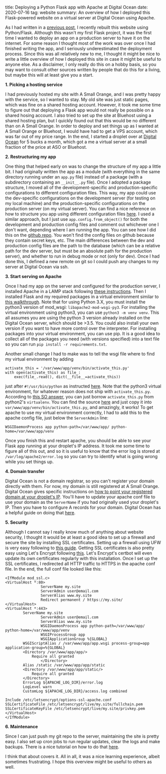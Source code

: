 title: Deploying a Python Flask app with Apache at Digital Ocean
date: 2020-07-16
tag: website
summary: An overview of how I deployed this Flask-powered website on a virtual server at Digital Ocean using Apache.

As I had written in a <a href="http://www.andrewgclark.info/posts/2020-06-18_about_this_site/">previous post</a>,
I recently rebuilt this website using Python/Flask.
Although this wasn't my first Flask project, it was the first time I wanted to deploy an app on a production server to have it on the internet.
For some reason I thought most of the work was over once I had finished writing the app, and I seriously underestimated the deployment process.
Since this was all relatively new to me, I thought it might be nice to write a little overview of how I deployed this site in case it might be useful to anyone else.
As a disclaimer, I only really do this on a hobby basis, so you may want to consult other sources written by people that do this for a living, but maybe this will at least give you a start.

**1\. Picking a hosting service**

 I had previously hosted my site with A Small Orange, and I was pretty happy with the service, so I wanted to stay.
 My old site was just static pages, which was fine on a shared hosting account.
 However, it took me some time to figure out that deploying a Flask app would not really be possible on a shared hosing account.
 I also tried to set up the site at Bluehost using a shared hosting plan, but I quickly found out that this would be no different than on A Small Orange.
 In order to deploy and set things up as I wanted at A Small Orange or Bluehost, I would have had to get a VPS account, which was far out of my price range.
 In the end, I started a droplet over at [Digital Ocean](https://www.digitalocean.com/) for 5 bucks a month, which got a me a virtual server at a small fraction of the price at ASO or Bluehost.

**2\. Restructuring my app**

 One thing that helped early on was to change the structure of my app a little bit.
 I had originally written the app as a module (with everything in the same directory running under an `app.py` file) instead of a package (with a subdirectory containing an `__init__.py` file).
 Once I adopted a package structure, I moved all of the development-specific and production-specific configurations to different configuration files.
 This way, my app could use the dev-specific configurations on the development server (for testing on my local machine)
 and the production-specific configurations on the production server (on my virtual server).
 You can find a nice reference on how to structure you app using different configuration files [here](https://exploreflask.com/en/latest/configuration.html).
 I used a similar approach, but I just use `app.config.from_object()` for both the development and production config files and comment out whichever one I don't want, depending where I am running the app.
 You can see how I did this on the [github repo](https://github.com/agclark12/blog_md).
 You won't find the config files on github because they contain secret keys, etc.
 The main differences between the dev and production config files are the path to the database (which can be a relative path for the dev server, but must be an absolute path for the production server), and whether to run in debug mode or not (only for dev). 
 Once I had done this, I defined a new remote on git so I could push any changes to my server at Digital Ocean via ssh.
 
**3\. Start serving on Apache**

 Once I had my app on the server and configured for the production server, I installed Apache in a LAMP stack following [these instructions](https://www.digitalocean.com/community/tutorials/how-to-install-linux-apache-mysql-php-lamp-stack-on-ubuntu).
 Then I installed Flask and my required packages in a virtual environment similar to [this walkthrough](https://www.digitalocean.com/community/tutorials/how-to-deploy-a-flask-application-on-an-ubuntu-vps).
 Note that for using Python 3.X, you must install the python3 version of mod_wsgi: `libapache2-mod-wsgi-py3`.
 For installing the virtual environment using python3, you can use `python3 -m venv venv`.
 This all assumes you are using the python 3 version already installed on the Digital Ocean server, which should be >3.5.
 You could also install your own version if you want to have more control over the interpreter.
 For installing packages into your virtual environment, you can use pip.
 It is a good idea to collect all of the packages you need (with versions specified) into a text file so you can run `pip install -r requirements.txt`.
 
 Another small change I had to make was to tell the wsgi file where to find my virtual environment by adding
    
    activate_this = '/var/www/app/venv/bin/activate_this.py'
    with open(activate_this) as file_:
        exec(file_.read(), dict(__file__=activate_this))
 
 just after `#!/usr/bin/python` as instructed [here](https://flask.palletsprojects.com/en/1.1.x/deploying/mod_wsgi/#working-with-virtual-environments).
 Note that the python3 virtual environment, for whatever reason does not ship with `activate_this.py`.
 According to [this SO answer](https://stackoverflow.com/questions/25020451/no-activate-this-py-file-in-venv-pyvenv#answers-header), you can just borrow `activate_this.py` from python2's `virtualenv`.
 You can find the source [here](https://github.com/pypa/virtualenv/blob/master/src/virtualenv/activation/python/activate_this.py) and just copy it into `var/www/app/venv/bin/activate_this.py`, and amazingly, it works!
 To get apache to use my virtual environment correctly, I had to add this to the apache config file, just below the `ServerAdmin` line:
 
    WSGIDaemonProcess app python-path=/var/www/app/ python-home=/var/www/app/venv
     
 Once you finish this and restart apache, you should be able to see your Flask app running at your droplet's IP address.
 It took me some time to figure all of this out, and so it is useful to know that the error log is stored at `/var/log/apache2/error.log` so you can try to identify what is going wrong while you set things up.
 
**4\. Domain transfer**

 Digital Ocean is not a domain registrar, so you can't register your domain directly with them.
 For now, my domain is still registered at A Small Orange.
 Digital Ocean gives specific instructions on [how to point your registered domain at your droplet's IP](https://www.digitalocean.com/community/tutorials/how-to-point-to-digitalocean-nameservers-from-common-domain-registrars).
 You'll have to update your apache conf file to use your domain as the `ServerName` if you had originally used your droplet's IP.
 Then you have to configure A records for your domain. Digital Ocean has a helpful guide on doing that [here](https://www.digitalocean.com/docs/networking/dns/how-to/manage-records/).
 
**5\. Security**

 Although I cannot say I really know much of anything about website security, I thought it would be at least a good idea to set up a firewall and secure the site by installing SSL certificates.
 Setting up a firewall using UFW is very easy following to [this guide](https://www.digitalocean.com/community/tutorials/how-to-set-up-a-firewall-with-ufw-on-ubuntu-18-04).
 Getting SSL certificates is also pretty easy using Let's Encrypt following [this](https://www.digitalocean.com/community/tutorials/how-to-secure-apache-with-let-s-encrypt-on-ubuntu-18-04).
 Let's Encrypt's certbot will even update its own certificates regularly with this installation.
 Once I set up the SSL certificates, I redirected all HTTP traffic to HTTPS in the apache conf file.
 In the end, the full conf file looked like this:
 
    <IfModule mod_ssl.c>
    <VirtualHost *:80>
                    ServerName my.site
                    ServerAdmin user@email.com
                    ServerAlias www.my.site
                    Redirect permanent / https://my.site/
    </VirtualHost>
    <VirtualHost *:443>
            ServerName my.site
                    ServerAdmin user@email.com
                    ServerAlias www.my.site
                    WSGIDaemonProcess app python-path=/var/www/app/ python-home=/var/www/app/venv
                    WSGIProcessGroup app
                    WSGIApplicationGroup %{GLOBAL}
            WSGIScriptAlias / /var/www/app/app.wsgi process-group=app application-group=%{GLOBAL}
            <Directory /var/www/app/app/>
                Require all granted
                    </Directory>
            Alias /static /var/www/app/app/static
            <Directory /var/www/app/app/static/>
                Require all granted
            </Directory>
            ErrorLog ${APACHE_LOG_DIR}/error.log
            LogLevel warn
            CustomLog ${APACHE_LOG_DIR}/access.log combined
    
    Include /etc/letsencrypt/options-ssl-apache.conf
    SSLCertificateFile /etc/letsencrypt/live/my.site/fullchain.pem
    SSLCertificateKeyFile /etc/letsencrypt/live/my.site/privkey.pem
    </VirtualHost>
    </IfModule> 
 
**6\. Maintenance**

 Since I can just push my git repo to the server, maintaining the site is pretty easy.
 I also set up cron jobs to run regular updates, clear the logs and make backups.
 There is a nice tutorial on how to do that [here](https://www.digitalocean.com/community/tutorials/how-to-use-cron-to-automate-tasks-ubuntu-1804).
 
I think that about covers it. All in all, it was a nice learning experience, albeit sometimes frustrating.
I hope this overview might be useful to others as well.


